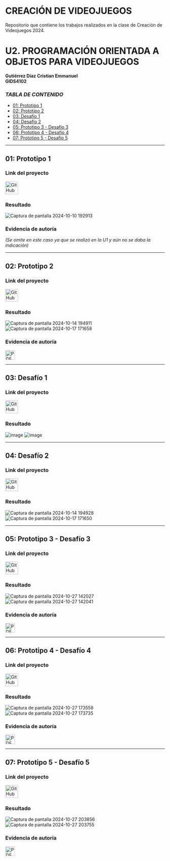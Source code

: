 # CREACIÓN DE VIDEOJUEGOS
Repositorio que contiene los trabajos realizados en la clase de Creación de Videojuegos 2024.

# U2. PROGRAMACIÓN ORIENTADA A OBJETOS PARA VIDEOJUEGOS
**Gutiérrez Díaz Cristian Emmanuel**  
**GIDS4102**

### *TABLA DE CONTENIDO*
- [01: Prototipo 1](#01-prototipo-1)
- [02: Prototipo 2](#02-prototipo-2)
- [03: Desafío 1](#03-desafío-1)
- [04: Desafío 2](#04-desafío-2)
- [05: Prototipo 3 - Desafío 3](#05-prototipo-3---desafío-3)
- [06: Prototipo 4 - Desafío 4](#06-prototipo-4---desafío-4)
- [07: Prototipo 5 - Desafío 5](#07-prototipo-5---desafío-5)

---

## 01: Prototipo 1
### Link del proyecto
<a href="https://github.com/EmmanuelG447/Creaci-n-de-Videojuegos-GIDS4102/blob/main/prototipo1.unitypackage">
    <img src="https://cdn-icons-png.flaticon.com/128/733/733553.png" alt="GitHub" width="40"/>
</a>

### Resultado
![Captura de pantalla 2024-10-10 192913](https://github.com/user-attachments/assets/79a6320a-58da-4b02-8ca6-a920b4973154)

### Evidencia de autoría
_(Se omite en este caso ya que se realizó en la U1 y aún no se daba la indicación)_

---

## 02: Prototipo 2
### Link del proyecto
<a href="https://github.com/EmmanuelG447/Creaci-n-de-Videojuegos-GIDS4102/blob/main/prototipo%202.unitypackage">
    <img src="https://cdn-icons-png.flaticon.com/128/733/733553.png" alt="GitHub" width="40"/>
</a>

### Resultado
![Captura de pantalla 2024-10-14 194911](https://github.com/user-attachments/assets/06d7c43c-378e-4e63-97c1-cd45bea2d618)
![Captura de pantalla 2024-10-17 171658](https://github.com/user-attachments/assets/e433fde1-8871-4fad-ac93-faa8eb018a04)

### Evidencia de autoría
<a href="https://github.com/user-attachments/files/17424728/LECCION02_GutierrezDiazCristianEmmanuel.pdf" target="_blank">
    <img src="https://upload.wikimedia.org/wikipedia/commons/8/87/PDF_file_icon.svg" alt="PDF" width="30"/>
</a>

---

## 03: Desafío 1
### Link del proyecto
<a href="https://github.com/EmmanuelG447/Creaci-n-de-Videojuegos-GIDS4102/blob/main/Challenge%201%20avion.unitypackage">
    <img src="https://cdn-icons-png.flaticon.com/128/733/733553.png" alt="GitHub" width="40"/>
</a>

### Resultado
![image](https://github.com/user-attachments/assets/98a4df4f-1f13-4195-a9aa-76efeadff211)
![image](https://github.com/user-attachments/assets/db7077f7-8214-448c-9cec-816cb86886e4)

---

## 04: Desafío 2
### Link del proyecto
<a href="https://github.com/EmmanuelG447/Creaci-n-de-Videojuegos-GIDS4102/blob/main/Desafio%202.unitypackage">
    <img src="https://cdn-icons-png.flaticon.com/128/733/733553.png" alt="GitHub" width="40"/>
</a>

### Resultado
![Captura de pantalla 2024-10-14 194928](https://github.com/user-attachments/assets/efff87d4-daef-4336-8980-b3646ad09a2a)
![Captura de pantalla 2024-10-17 171650](https://github.com/user-attachments/assets/11597e1a-4afd-4d0e-a734-f4b7f015ae22)

---

## 05: Prototipo 3 - Desafío 3
### Link del proyecto
<a href="https://github.com/EmmanuelG447/Creaci-n-de-Videojuegos-GIDS4102/blob/main/Prototipo%203%20-%20Desafio%203.unitypackage">
    <img src="https://cdn-icons-png.flaticon.com/128/733/733553.png" alt="GitHub" width="40"/>
</a>

### Resultado
![Captura de pantalla 2024-10-27 142027](https://github.com/user-attachments/assets/a063d1b4-7f45-4ed3-8236-2d6503806284)
![Captura de pantalla 2024-10-27 142041](https://github.com/user-attachments/assets/c647fae9-edec-4c7d-9158-352bd65e4d15)

### Evidencia de autoría
<a href="https://github.com/user-attachments/files/17535356/Prototipo.3.pdf" target="_blank">
    <img src="https://upload.wikimedia.org/wikipedia/commons/8/87/PDF_file_icon.svg" alt="PDF" width="30"/>
</a>

---

## 06: Prototipo 4 - Desafío 4
### Link del proyecto
<a href="https://github.com/EmmanuelG447/Creaci-n-de-Videojuegos-GIDS4102/blob/main/Prototipo%204%20-%20Desafio%204.unitypackage">
    <img src="https://cdn-icons-png.flaticon.com/128/733/733553.png" alt="GitHub" width="40"/>
</a>

### Resultado
![Captura de pantalla 2024-10-27 173558](https://github.com/user-attachments/assets/9158c3b4-d3db-4465-b33d-56d6f782c083)
![Captura de pantalla 2024-10-27 173735](https://github.com/user-attachments/assets/e48fec7c-1aad-46b7-8503-18acf6482a89)

### Evidencia de autoría
<a href="https://github.com/user-attachments/files/17535772/Prototipo.4.pdf" target="_blank">
    <img src="https://upload.wikimedia.org/wikipedia/commons/8/87/PDF_file_icon.svg" alt="PDF" width="30"/>
</a>

---

## 07: Prototipo 5 - Desafío 5
### Link del proyecto
<a href="https://github.com/EmmanuelG447/Creaci-n-de-Videojuegos-GIDS4102/blob/main/Prototipo%205%20-%20Desafio%205.unitypackage">
    <img src="https://cdn-icons-png.flaticon.com/128/733/733553.png" alt="GitHub" width="40"/>
</a>

### Resultado
![Captura de pantalla 2024-10-27 203856](https://github.com/user-attachments/assets/be63adf3-aeb5-4ced-9ca2-a2098286a42f)
![Captura de pantalla 2024-10-27 203755](https://github.com/user-attachments/assets/bd98fc82-edd5-4173-bb44-9f2260e30b8c)

### Evidencia de autoría
<a href="https://github.com/user-attachments/files/17536687/Prototipo.5.pdf" target="_blank">
    <img src="https://upload.wikimedia.org/wikipedia/commons/8/87/PDF_file_icon.svg" alt="PDF" width="30"/>
</a>
